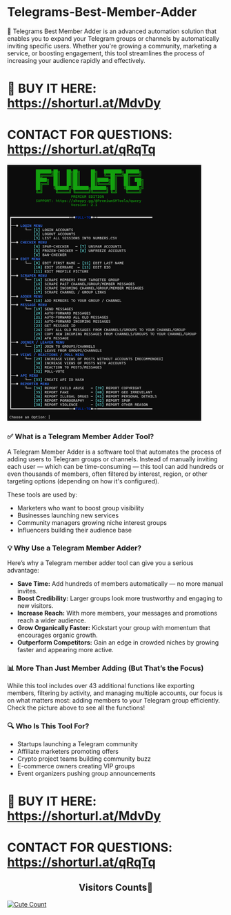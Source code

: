 # Telegrams-Best-Member-Adder
🚀 Telegrams Best Member Adder is an advanced automation solution that enables you to expand your Telegram groups or channels by automatically inviting specific users. Whether you're growing a community, marketing a service, or boosting engagement, this tool streamlines the process of increasing your audience rapidly and effectively.

# 📁 BUY IT HERE: https://shorturl.at/MdvDy
# CONTACT FOR QUESTIONS: https://shorturl.at/qRqTq

<img src='UI1.png' width='450'>

### ✅ What is a Telegram Member Adder Tool?

A Telegram Member Adder is a software tool that automates the process of adding users to Telegram groups or channels. Instead of manually inviting each user — which can be time-consuming — this tool can add hundreds or even thousands of members, often filtered by interest, region, or other targeting options (depending on how it's configured).

These tools are used by:
- Marketers who want to boost group visibility
- Businesses launching new services
- Community managers growing niche interest groups
- Influencers building their audience base

### 💡 Why Use a Telegram Member Adder?
Here’s why a Telegram member adder tool can give you a serious advantage:
- **Save Time:** Add hundreds of members automatically — no more manual invites.
- **Boost Credibility:** Larger groups look more trustworthy and engaging to new visitors.
- **Increase Reach:** With more members, your messages and promotions reach a wider audience.
- **Grow Organically Faster:** Kickstart your group with momentum that encourages organic growth.
- **Outperform Competitors:** Gain an edge in crowded niches by growing faster and appearing more active.

### 📊 More Than Just Member Adding (But That’s the Focus)

While this tool includes over 43 additional functions like exporting members, filtering by activity, and managing multiple accounts, our focus is on what matters most: adding members to your Telegram group efficiently. Check the picture above to see all the functions!

### 🔍 Who Is This Tool For?

- Startups launching a Telegram community
- Affiliate marketers promoting offers
- Crypto project teams building community buzz
- E-commerce owners creating VIP groups
- Event organizers pushing group announcements

# 📁 BUY IT HERE: https://shorturl.at/MdvDy
# CONTACT FOR QUESTIONS: https://shorturl.at/qRqTq

<h2 align="center">Visitors Counts👀</h2>
<a href="https://github.com/BusinessEn/Telegrams-Best-Member-Adder"><img alt="Cute Count" src="https://count.getloli.com/get/@TadSnA?theme=rule34" /></a>
